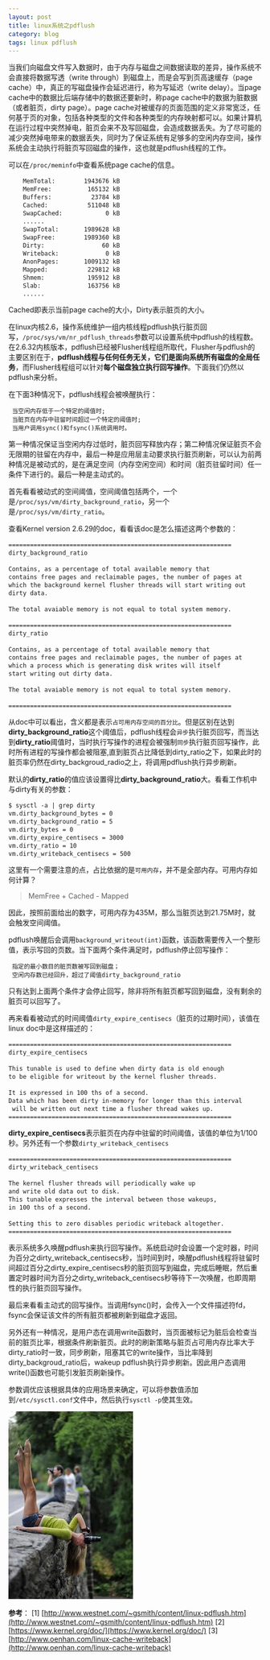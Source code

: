 ```yaml
---
layout: post
title: linux系统之pdflush
category: blog
tags: linux pdflush
---
```



当我们向磁盘文件写入数据时，由于内存与磁盘之间数据读取的差异，操作系统不会直接将数据写透（write through）到磁盘上，而是会写到页高速缓存（page cache）中，真正的写磁盘操作会延迟进行，称为写延迟（write delay）。当page cache中的数据比后端存储中的数据还要新时，称page cache中的数据为脏数据（或者脏页，dirty page）。page cache对被缓存的页面范围的定义非常宽泛，任何基于页的对象，包括各种类型<!-- more -->的文件和各种类型的内存映射都可以。如果计算机在运行过程中突然掉电，脏页会来不及写回磁盘，会造成数据丢失。为了尽可能的减少突然掉电带来的数据丢失，同时为了保证系统有足够多的空闲内存空间，操作系统会主动执行将脏页写回磁盘的操作，这也就是pdflush线程的工作。

可以在`/proc/meminfo`中查看系统page cache的信息。

```
	MemTotal:        1943676 kB
	MemFree:          165132 kB
	Buffers:           23784 kB
	Cached:           511048 kB
	SwapCached:            0 kB
	......
	SwapTotal:       1989628 kB
	SwapFree:        1989360 kB
	Dirty:                60 kB
	Writeback:             0 kB
	AnonPages:       1009132 kB
	Mapped:           229812 kB
	Shmem:            195912 kB
	Slab:             163756 kB
	......
```

Cached即表示当前page cache的大小，Dirty表示脏页的大小。

在linux内核2.6，操作系统维护一组内核线程pdflush执行脏页回写，`/proc/sys/vm/nr_pdflush_threads`参数可以设置系统中pdflush的线程数。在2.6.32内核版本，pdflush已经被Flusher线程组所取代，Flusher与pdflush的主要区别在于，**pdflush线程与任何任务无关，它们是面向系统所有磁盘的全局任务**，而Flusher线程组可以针对**每个磁盘独立执行回写操作**。下面我们仍然以pdflush来分析。

在下面3种情况下，pdflush线程会被唤醒执行：

	 当空闲内存低于一个特定的阈值时;
	 当脏页在内存中驻留时间超过一个特定的阈值时;
	 当用户调用sync()和fsync()系统调用时。
	
第一种情况保证当空闲内存过低时，脏页回写释放内存；第二种情况保证脏页不会无限期的驻留在内存中，最后一种是应用层主动要求执行脏页刷新，可以认为前两种情况是被动式的，是在满足空间（内存空闲空间）和时间（脏页驻留时间）任一条件下进行的。最后一种是主动式的。

首先看看被动式的空间阈值，空间阈值包括两个，一个是`/proc/sys/vm/dirty_background_ratio`，另一个是`/proc/sys/vm/dirty_ratio`。

查看Kernel version 2.6.29的doc，看看该doc是怎么描述这两个参数的：

```
==============================================================
dirty_background_ratio

Contains, as a percentage of total available memory that 
contains free pages and reclaimable pages, the number of pages at 
which the background kernel flusher threads will start writing out
dirty data.

The total avaiable memory is not equal to total system memory.

==============================================================
dirty_ratio

Contains, as a percentage of total available memory that 
contains free pages and reclaimable pages, the number of pages at 
which a process which is generating disk writes will itself 
start writing out dirty data.

The total avaiable memory is not equal to total system memory.

==============================================================
```

从doc中可以看出，含义都是表示`占可用内存空间的百分比`。但是区别在达到**dirty_background_ratio**这个阈值后，pdflush线程会`异步`执行脏页回写，而当达到**dirty_ratio**阈值时，当时执行写操作的进程会被强制`同步`执行脏页回写操作，此时所有进程的写操作都会被阻塞,直到脏页占比降低到dirty_ratio之下，如果此时的脏页率仍然在dirty_backgroud_radio之上，将调用pdflush执行异步刷新。

默认的**dirty_ratio**的值应该设置得比**dirty_background_ratio**大。看看工作机中与dirty有关的参数：

```
$ sysctl -a | grep dirty
vm.dirty_background_bytes = 0
vm.dirty_background_ratio = 5
vm.dirty_bytes = 0
vm.dirty_expire_centisecs = 3000
vm.dirty_ratio = 10
vm.dirty_writeback_centisecs = 500
```

这里有一个需要注意的点，占比依据的是`可用内存`，并不是全部内存。可用内存如何计算？

> MemFree + Cached - Mapped 

因此，按照前面给出的数字，可用内存为435M，那么当脏页达到21.75M时，就会触发空间阈值。

pdflush唤醒后会调用`background_writeout(int)`函数，该函数需要传入一个整形值，表示写回的页数。当下面两个条件满足时，pdflush停止回写操作：

	 指定的最小数目的脏页数被写回到磁盘；
	 空闲内存数已经回升，超过了阈值dirty_background_ratio

只有达到上面两个条件才会停止回写，除非将所有脏页都写回到磁盘，没有剩余的脏页可以回写了。


再来看看被动式的时间阈值`dirty_expire_centisecs`（脏页的过期时间），该值在linux doc中是这样描述的：

```
==============================================================
dirty_expire_centisecs

This tunable is used to define when dirty data is old enough 
to be eligible for writeout by the kernel flusher threads. 

It is expressed in 100 ths of a second.  
Data which has been dirty in-memory for longer than this interval
 will be written out next time a flusher thread wakes up.
==============================================================
```

**dirty_expire_centisecs**表示脏页在内存中驻留的时间阈值，该值的单位为1/100 秒。另外还有一个参数`dirty_writeback_centisecs`

```
==============================================================
dirty_writeback_centisecs

The kernel flusher threads will periodically wake up 
and write old data out to disk.  
This tunable expresses the interval between those wakeups,
in 100 ths of a second.

Setting this to zero disables periodic writeback altogether.
==============================================================
```

表示系统多久唤醒pdflush来执行回写操作。系统启动时会设置一个定时器，时间为百分之dirty_writeback_centisecs秒，当时间到时，唤醒pdflush线程将驻留时间超过百分之dirty_expire_centisecs秒的脏页回写到磁盘，完成后睡眠，然后重置定时器时间为百分之dirty_writeback_centisecs秒等待下一次唤醒，也即周期性的执行脏页回写操作。

最后来看看主动式的回写操作。当调用fsync()时，会传入一个文件描述符fd，fsync会保证该文件的所有脏页都被刷新到磁盘才返回。

另外还有一种情况，是用户态在调用write函数时，当页面被标记为脏后会检查当前的脏页比率，根据条件刷新脏页。此时的刷新策略与脏页占可用内存比率大于dirty_ratio时一致，同步刷新，阻塞其它的write操作，当比率降到dirty_backgroud_ratio后，wakeup pdflush执行异步刷新。因此用户态调用write()函数也可能引发脏页刷新操作。

参数调优应该根据具体的应用场景来确定，可以将参数值添加到`/etc/sysctl.conf`文件中，然后执行`sysctl -p`使其生效。


![OMGLookather](/images/linuxofpdflush/OMGLookather.jpg)


**参考**：
[1] [http://www.westnet.com/~gsmith/content/linux-pdflush.htm](http://www.westnet.com/~gsmith/content/linux-pdflush.htm)
[2] [https://www.kernel.org/doc/](https://www.kernel.org/doc/)
[3] [http://www.oenhan.com/linux-cache-writeback](http://www.oenhan.com/linux-cache-writeback)
